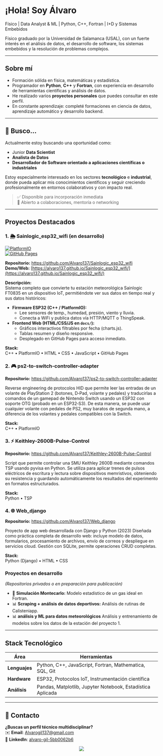 # ¡Hola! Soy Álvaro
Físico | Data Analyst & ML | Python, C++, Fortran | I+D y Sistemas Embebidos

Físico graduado por la Universidad de Salamanca (USAL), con un fuerte interés en el análisis de datos, el desarrollo de software, los sistemas embebidos y la resolución de problemas complejos. 

---

## Sobre mí

- Formación sólida en física, matemáticas y estadística.
- Programador en **Python**, **C++** y **Fortran**, con experiencia en desarrollo de herramientas científicas y análisis de datos.
- He realizado varios **proyectos personales** que puedes consultar en este perfil.
- En constante aprendizaje: completé formaciones en ciencia de datos, aprendizaje automático y desarrollo backend.

---

## 🎯 Busco...

Actualmente estoy buscando una oportunidad como:

- Junior **Data Scientist**
- **Analista de Datos**
- **Desarrollador de Software orientado a aplicaciones científicas o industriales**

Estoy especialmente interesado en los sectores **tecnológico** e **industrial**, donde pueda aplicar mis conocimientos científicos y seguir creciendo profesionalmente en entornos colaborativos y con impacto real.

> ✅ Disponible para incorporación inmediata  
> 🤝 Abierto a colaboraciones, mentoría o networking  


---


## Proyectos Destacados  

### 1. 🌦️ Sainlogic_esp32_wifi (en desarrollo)
[![PlatformIO](https://img.shields.io/badge/PlatformIO-Firmware-blue?logo=platformio)](https://github.com/Alvaro137/Sainlogic_esp32_wifi/tree/master/esp32)  
[![GitHub Pages](https://img.shields.io/badge/GitHub%20Pages-Web-green)](https://alvaro137.github.io/Sainlogic_esp32_wifi/)  

**Repositorio:** https://github.com/Alvaro137/Sainlogic_esp32_wifi  
**Demo/Web:** [https://alvaro137.github.io/Sainlogic_esp32_wifi/](https://alvaro137.github.io/Sainlogic_esp32_wifi/)  

**Descripción:**  
Sistema completo que convierte tu estación meteorológica Sainlogic FT0835 en un dispositivo IoT, permitiéndote ver sus datos en tiempo real y sus datos históricos:  
- **Firmware ESP32 (C++ / PlatformIO):**  
  - Lee sensores de temp., humedad, presión, viento y lluvia.  
  - Conecta a WiFi y publica datos vía HTTP/MQTT o ThingSpeak.  
- **Frontend Web (HTML/CSS/JS en `docs/`):**  
  - Gráficos interactivos filtrables por fecha (charts.js).  
  - Tablas resumen y diseño responsive.  
  - Desplegado en GitHub Pages para acceso inmediato.

**Stack:**  
C++ • PlatformIO • HTML • CSS • JavaScript • GitHub Pages 


### 2. 🎮 ps2-to-switch-controller-adapter

**Repositorio:** https://github.com/Alvaro137/ps2-to-switch-controller-adapter  

Reverse engineering de protocolos HID que permite leer las entradas de un volante de PlayStation 2 (botones, D‑Pad, volante y pedales) y traducirlas a comandos de un gamepad de Nintendo Switch usando un ESP32 con soporte OTG (probado en un ESP32‑S3). De esta manera, se puede usar cualquier volante con pedales de PS2, muy baratos de segunda mano, a diferencia de los volantes y pedales compatibles con la Switch. 

**Stack:**  
C++ • PlatformIO

### 3. ⚡ Keithley-2600B-Pulse-Control

**Repositorio:** https://github.com/Alvaro137/Keithley-2600B-Pulse-Control 


Script que permite controlar una SMU Keithley 2600B mediante comandos TSP usando pyvisa en Python. Se utiliza para aplicar trenes de pulsos eléctricos de escritura y lectura sobre dispositivos memristivos, obteniendo su resistencia y guardando automáticamente los resultados del experimento en formatos estructurados.

**Stack:**  
Python • TSP

### 4. 🌐 Web_django


**Repositorio:** https://github.com/Alvaro137/Web_django


Proyecto de app web desarrollada con Django y Python (2023)
Diseñada como práctica completa de desarrollo web: incluye modelo de datos, formularios, procesamiento de archivos, envío de correos y despliegue en servicios cloud.
Gestión con SQLite, permite operaciones CRUD completas.

**Stack:**  
Python (Django) • HTML • CSS

### Proyectos en desarrollo
_(Repositorios privados o en preparación para publicación)_

- 🧪 **Simulación Montecarlo:** Modelo estadístico de un gas ideal en Fortran.
- 📊 **Scraping + análisis de datos deportivos:** Análisis de rutinas de Calisteniapp.
- 📊 **análisis y ML para datos meteorológicos** Análisis y entrenamiento de modelos sobre los datos de la estación del proyecto 1.
  

---

## Stack Tecnológico  
| **Área**            | **Herramientas**                                                                 |
|----------------------|---------------------------------------------------------------------------------|
| **Lenguajes**        | Python, C++, JavaScript, Fortran, Mathematica, SQL, Git                       |
| **Hardware**         | ESP32, Protocolos IoT, Instrumentación científica                             |
| **Análisis**         | Pandas, Matplotlib, Jupyter Notebook, Estadística Aplicada                    |

---

## 📩 Contacto  
**¿Buscas un perfil técnico multidisciplinar?**  
✉️ **Email**: [Alvarogil137@gmail.com](mailto:Alvarogil137@gmail.com)  
💼 **LinkedIn**: [alvaro-gil-5bb0062b6](linkedin.com/in/alvaro-gil-5bb0062b6)  

<p align="center">
  <img src="https://capsule-render.vercel.app/api?type=waving&color=gradient&height=80&section=footer"/>
</p>
